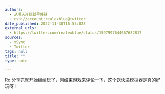 ```yaml
---
authors:
  - 从明天开始就早睡辣
  - csb://account:realexblue@twitter
date_published: 2022-11-30T16:55:02Z
external_urls:
  - https://twitter.com/realexblue/status/1597997644667682817
sources:
  - xSync
  - Twitter
tags: null
title: ""
type: note

---
```


Re 分享完就开始继续玩了，刚结束游戏来评论一下，这个送快递模拟器是真的好玩呀！